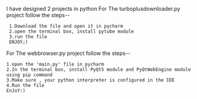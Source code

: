 I have designed 2 projects in python 
  For The turboplusdownloader.py project follow the steps--
  
     1.Download the file and open it in pycharm
     2.open the terminal box, install pytube module
     3.run the file
     ENJOY;)
  
  
  For The webbrowser.py project follow the steps--
  
  

    1.open the 'main.py' file in pycharm
    2.In the terminal box, install PyQt5 module and PyQtWebEngine module using pip command
    3.Make sure , your python interpreter is configured in the IDE
    4.Run the file
    EnJoY:)
  


